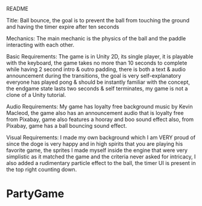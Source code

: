 README

Title: Ball bounce, the goal is to prevent the ball from touching the ground and having the timer expire after ten seconds

Mechanics: The main mechanic is the physics of the ball and the paddle interacting with each other.

Basic Requirements: The game is in Unity 2D, its single player, it is playable with the keyboard, the game takes no more than 10 seconds to complete while having 2 second intro & outro padding, there is both a text & audio announcement during the transitions, the goal is very self-explanatory everyone has played pong & should be instantly familiar with the concept, the endgame state lasts two seconds & self terminates, my game is not a clone of a Unity tutorial.

Audio Requirements: My game has loyalty free background music by Kevin Macleod, the game also has an announcement audio that is loyalty free from Pixabay, game also features a hooray and boo sound effect also, from Pixabay, game has a ball bouncing sound effect.

Visual Requirements: I made my own background which I am VERY proud of since the doge is very happy and in high spirits that you are playing his favorite game, the sprites I made myself inside the engine that were very simplistic as it matched the game and the criteria never asked for intricacy, I also added a rudimentary particle effect to the ball, the timer UI is present in the top right counting down.
# PartyGame
